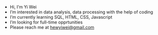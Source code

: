 -  Hi, I’m Yi Wei
-  I’m interested in data analysis, data processing with the help of coding
-  I’m currently learning SQL, HTML, CSS, Javascript
-  I’m looking for full-time opprtunities
-  Please reach me at hewyiwei@gmail.com

<!---
hewyiwei/hewyiwei is a ✨ special ✨ repository because its `README.md` (this file) appears on your GitHub profile.
You can click the Preview link to take a look at your changes.
--->
